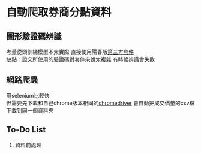 # 自動爬取券商分點資料

## 圖形驗證碼辨識
考量從頭訓練模型不太實際 直接使用陽春版[第三方套件](https://github.com/sml2h3/ddddocr)  
缺點：證交所使用的驗證碼對套件來說太複雜 有時候辨識會失敗

## 網路爬蟲
用selenium比較快  
但需要先下載和自己chrome版本相同的[chromedriver](https://chromedriver.chromium.org/downloads) 
會自動把成交價量的csv檔下載到同一個資料夾

## To-Do List
1. 資料前處理
